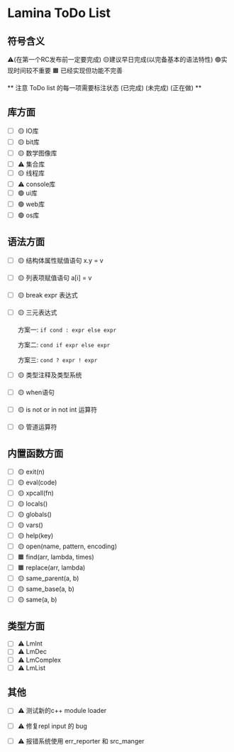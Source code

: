 # Lamina ToDo List

## 符号含义
⚠️(在第一个RC发布前一定要完成)
🟡建议早日完成(以完备基本的语法特性)
🟢实现时间较不重要
🟧 已经实现但功能不完善


** 注意 ToDo list 的每一项需要标注状态 (已完成) (未完成) (正在做) **

## 库方面
- [ ] 🟡 IO库
- [ ] 🟡 bit库
- [ ] 🟡 数学图像库
- [ ] ⚠️ 集合库
- [ ] 🟡 线程库
- [ ] ⚠️ console库
- [ ] 🟢 ui库
- [ ] 🟢 web库
- [ ] 🟢 os库

## 语法方面
- [ ] 🟡 结构体属性赋值语句 x.y = v
- [ ] 🟡 列表项赋值语句 a[i] = v
- [ ] 🟡 break expr 表达式
- [ ] 🟡 三元表达式 

    方案一: `if cond : expr else expr`

    方案二: `cond if expr else expr`

    方案三:  `cond ? expr ! expr`

- [ ] 🟡 类型注释及类型系统
- [ ] 🟡 when语句
- [ ] 🟡 is not or in not int 运算符
- [ ] 🟡 管道运算符

## 内置函数方面
- [ ] 🟡 exit(n)
- [ ] 🟡 eval(code)
- [ ] 🟡 xpcall(fn)
- [ ] 🟡 locals()
- [ ] 🟡 globals()
- [ ] 🟡 vars()
- [ ] 🟡 help(key)
- [ ] 🟡 open(name, pattern, encoding)
- [ ] 🟧 find(arr, lambda, times)
- [ ] 🟧 replace(arr, lambda)
- [ ] 🟡 same_parent(a, b)
- [ ] 🟡 same_base(a, b)
- [ ] 🟡 same(a, b)

## 类型方面
- [ ] ⚠️ LmInt
- [ ] ⚠️ LmDec
- [ ] ⚠️ LmComplex
- [ ] ⚠️ LmList

## 其他
- [ ] ⚠️ 测试新的c++ module loader
- [ ] ⚠️ 修复repl input 的 bug
- [ ] ⚠️ 报错系统使用 err_reporter 和 src_manger

